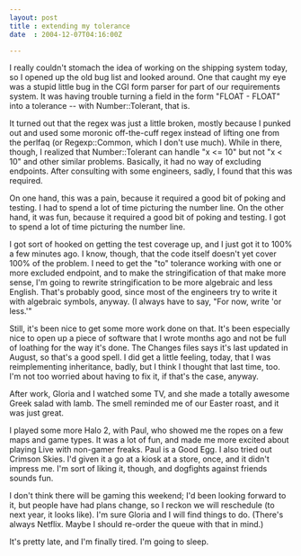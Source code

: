 ```yaml
---
layout: post
title : extending my tolerance
date  : 2004-12-07T04:16:00Z

---
```

I really couldn't stomach the idea of working on the shipping system today, so I opened up the old bug list and looked around.  One that caught my eye was a stupid little bug in the CGI form parser for part of our requirements system. It was having trouble turning a field in the form "FLOAT - FLOAT" into a tolerance -- with Number::Tolerant, that is.

It turned out that the regex was just a little broken, mostly because I punked out and used some moronic off-the-cuff regex instead of lifting one from the perlfaq (or Regexp::Common, which I don't use much).  While in there, though, I realized that Number::Tolerant can handle "x <= 10" but not "x < 10" and other similar problems.  Basically, it had no way of excluding endpoints.  After consulting with some engineers, sadly, I found that this was required.

On one hand, this was a pain, because it required a good bit of poking and testing.  I had to spend a lot of time picturing the number line.  On the other hand, it was fun, because it required a good bit of poking and testing.  I got to spend a lot of time picturing the number line.

I got sort of hooked on getting the test coverage up, and I just got it to 100% a few minutes ago.  I know, though, that the code itself doesn't yet cover 100% of the problem.  I need to get the "to" tolerance working with one or more excluded endpoint, and to make the stringification of that make more sense, I'm going to rewrite stringification to be more algebraic and less English.  That's probably good, since most of the engineers try to write it with algebraic symbols, anyway.  (I always have to say, "For now, write 'or less.'"

Still, it's been nice to get some more work done on that.  It's been especially nice to open up a piece of software that I wrote months ago and not be full of loathing for the way it's done.  The Changes files says it's last updated in August, so that's a good spell.  I did get a little feeling, today, that I was reimplementing inheritance, badly, but I think I thought that last time, too. I'm not too worried about having to fix it, if that's the case, anyway.

After work, Gloria and I watched some TV, and she made a totally awesome Greek salad with lamb.  The smell reminded me of our Easter roast, and it was just great.

I played some more Halo 2, with Paul, who showed me the ropes on a few maps and game types.  It was a lot of fun, and made me more excited about playing Live with non-gamer freaks.  Paul is a Good Egg.  I also tried out Crimson Skies. I'd given it a go at a kiosk at a store, once, and it didn't impress me.  I'm sort of liking it, though, and dogfights against friends sounds fun.

I don't think there will be gaming this weekend; I'd been looking forward to it, but people have had plans change, so I reckon we will reschedule (to next year, it looks like).  I'm sure Gloria and I will find things to do.  (There's always Netflix.  Maybe I should re-order the queue with that in mind.)

It's pretty late, and I'm finally tired.  I'm going to sleep.

